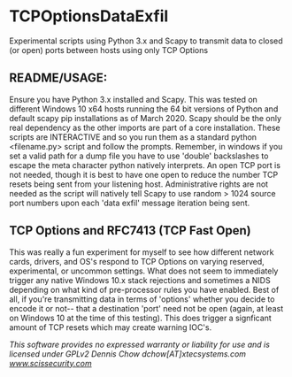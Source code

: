 # TCPOptionsDataExfil
Experimental scripts using Python 3.x and Scapy to transmit data to closed (or open) ports between hosts using only TCP Options

## README/USAGE:
Ensure you have Python 3.x installed and Scapy. This was tested on different Windows 10 x64 hosts running the 64 bit versions of Python and default scapy pip installations as of March 2020. Scapy should be the only real dependency as the other imports are part of a core installation. These scripts are INTERACTIVE and so you run them as a standard python <filename.py> script and follow the prompts. Remember, in windows if you set a valid path for a dump file you have to use 'double' backslashes to escape the meta character python natively interprets. An open TCP port is not needed, though it is best to have one open to reduce the number TCP resets being sent from your listening host. Administrative rights are not needed as the script will natively tell Scapy to use random > 1024 source port numbers upon each 'data exfil' message iteration being sent.

## TCP Options and RFC7413 (TCP Fast Open)
This was really a fun experiment for myself to see how different network cards, drivers, and OS's respond to TCP Options on varying reserved, experimental, or uncommon settings. What does not seem to immediately trigger any native Windows 10.x stack rejections and sometimes a NIDS depending on what kind of pre-processor rules you have enabled. Best of all, if you're transmitting data in terms of 'options' whether you decide to encode it or not-- that a destination 'port' need not be open (again, at least on Windows 10 at the time of this testing). This does trigger a signficant amount of TCP resets which may create warning IOC's. 

*This software provides no expressed warranty or liability for use and is licensed under GPLv2
Dennis Chow dchow[AT]xtecsystems.com
www.scissecurity.com*
